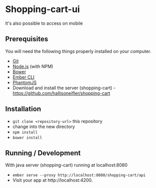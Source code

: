 # Shopping-cart-ui

It's also possible to access on mobile

## Prerequisites

You will need the following things properly installed on your computer.

* [Git](http://git-scm.com/)
* [Node.js](http://nodejs.org/) (with NPM)
* [Bower](http://bower.io/)
* [Ember CLI](http://ember-cli.com/)
* [PhantomJS](http://phantomjs.org/)
* Download and install the server (shopping-cart)
-https://github.com/hallisoneifler/shopping-cart

## Installation

* `git clone <repository-url>` this repository
* change into the new directory
* `npm install`
* `bower install`

## Running / Development

With java server (shopping-cart) running at localhost:8080
* `ember serve --proxy http://localhost:8080/shopping-cart/api`
* Visit your app at http://localhost:4200.


